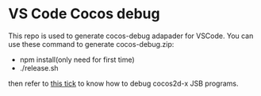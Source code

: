 # VS Code Cocos debug

This repo is used to generate cocos-debug adapader for VSCode. You can use these command to generate cocos-debug.zip:

* npm install(only need for first time)
* ./release.sh

then refer to [this tick](http://discuss.cocos2d-x.org/t/use-vscode-to-debug-cocos2d-x-jsb-programs/27588) to know how to debug cocos2d-x JSB programs.
